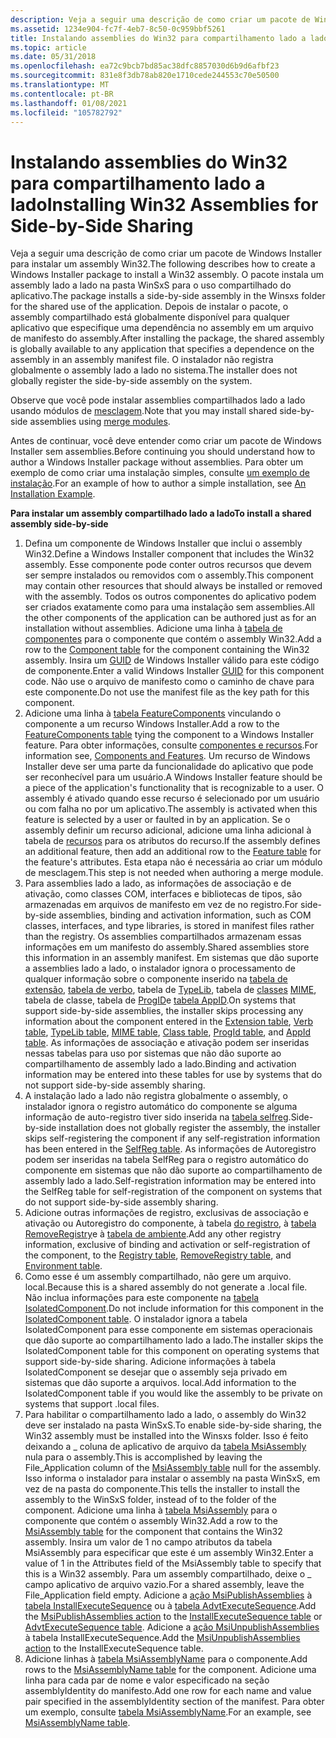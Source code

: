 ```yaml
---
description: Veja a seguir uma descrição de como criar um pacote de Windows Installer para instalar um assembly Win32.
ms.assetid: 1234e904-fc7f-4eb7-8c50-0c959bbf5261
title: Instalando assemblies do Win32 para compartilhamento lado a lado
ms.topic: article
ms.date: 05/31/2018
ms.openlocfilehash: ea72c9bcb7bd85ac38dfc8857030d6b9d6afbf23
ms.sourcegitcommit: 831e8f3db78ab820e1710cede244553c70e50500
ms.translationtype: MT
ms.contentlocale: pt-BR
ms.lasthandoff: 01/08/2021
ms.locfileid: "105782792"
---
```

# <a name="installing-win32-assemblies-for-side-by-side-sharing"></a><span data-ttu-id="f8abd-103">Instalando assemblies do Win32 para compartilhamento lado a lado</span><span class="sxs-lookup"><span data-stu-id="f8abd-103">Installing Win32 Assemblies for Side-by-Side Sharing</span></span>

<span data-ttu-id="f8abd-104">Veja a seguir uma descrição de como criar um pacote de Windows Installer para instalar um assembly Win32.</span><span class="sxs-lookup"><span data-stu-id="f8abd-104">The following describes how to create a Windows Installer package to install a Win32 assembly.</span></span> <span data-ttu-id="f8abd-105">O pacote instala um assembly lado a lado na pasta WinSxS para o uso compartilhado do aplicativo.</span><span class="sxs-lookup"><span data-stu-id="f8abd-105">The package installs a side-by-side assembly in the Winsxs folder for the shared use of the application.</span></span> <span data-ttu-id="f8abd-106">Depois de instalar o pacote, o assembly compartilhado está globalmente disponível para qualquer aplicativo que especifique uma dependência no assembly em um arquivo de manifesto do assembly.</span><span class="sxs-lookup"><span data-stu-id="f8abd-106">After installing the package, the shared assembly is globally available to any application that specifies a dependence on the assembly in an assembly manifest file.</span></span> <span data-ttu-id="f8abd-107">O instalador não registra globalmente o assembly lado a lado no sistema.</span><span class="sxs-lookup"><span data-stu-id="f8abd-107">The installer does not globally register the side-by-side assembly on the system.</span></span>

<span data-ttu-id="f8abd-108">Observe que você pode instalar assemblies compartilhados lado a lado usando módulos de [mesclagem](merge-modules.md).</span><span class="sxs-lookup"><span data-stu-id="f8abd-108">Note that you may install shared side-by-side assemblies using [merge modules](merge-modules.md).</span></span>

<span data-ttu-id="f8abd-109">Antes de continuar, você deve entender como criar um pacote de Windows Installer sem assemblies.</span><span class="sxs-lookup"><span data-stu-id="f8abd-109">Before continuing you should understand how to author a Windows Installer package without assemblies.</span></span> <span data-ttu-id="f8abd-110">Para obter um exemplo de como criar uma instalação simples, consulte [um exemplo de instalação](an-installation-example.md).</span><span class="sxs-lookup"><span data-stu-id="f8abd-110">For an example of how to author a simple installation, see [An Installation Example](an-installation-example.md).</span></span>

<span data-ttu-id="f8abd-111">**Para instalar um assembly compartilhado lado a lado**</span><span class="sxs-lookup"><span data-stu-id="f8abd-111">**To install a shared assembly side-by-side**</span></span>

1.  <span data-ttu-id="f8abd-112">Defina um componente de Windows Installer que inclui o assembly Win32.</span><span class="sxs-lookup"><span data-stu-id="f8abd-112">Define a Windows Installer component that includes the Win32 assembly.</span></span> <span data-ttu-id="f8abd-113">Esse componente pode conter outros recursos que devem ser sempre instalados ou removidos com o assembly.</span><span class="sxs-lookup"><span data-stu-id="f8abd-113">This component may contain other resources that should always be installed or removed with the assembly.</span></span> <span data-ttu-id="f8abd-114">Todos os outros componentes do aplicativo podem ser criados exatamente como para uma instalação sem assemblies.</span><span class="sxs-lookup"><span data-stu-id="f8abd-114">All the other components of the application can be authored just as for an installation without assemblies.</span></span> <span data-ttu-id="f8abd-115">Adicione uma linha à [tabela de componentes](component-table.md) para o componente que contém o assembly Win32.</span><span class="sxs-lookup"><span data-stu-id="f8abd-115">Add a row to the [Component table](component-table.md) for the component containing the Win32 assembly.</span></span> <span data-ttu-id="f8abd-116">Insira um [GUID](guid.md) de Windows Installer válido para este código de componente.</span><span class="sxs-lookup"><span data-stu-id="f8abd-116">Enter a valid Windows Installer [GUID](guid.md) for this component code.</span></span> <span data-ttu-id="f8abd-117">Não use o arquivo de manifesto como o caminho de chave para este componente.</span><span class="sxs-lookup"><span data-stu-id="f8abd-117">Do not use the manifest file as the key path for this component.</span></span>
2.  <span data-ttu-id="f8abd-118">Adicione uma linha à [tabela FeatureComponents](featurecomponents-table.md) vinculando o componente a um recurso Windows Installer.</span><span class="sxs-lookup"><span data-stu-id="f8abd-118">Add a row to the [FeatureComponents table](featurecomponents-table.md) tying the component to a Windows Installer feature.</span></span> <span data-ttu-id="f8abd-119">Para obter informações, consulte [componentes e recursos](components-and-features.md).</span><span class="sxs-lookup"><span data-stu-id="f8abd-119">For information see, [Components and Features](components-and-features.md).</span></span> <span data-ttu-id="f8abd-120">Um recurso de Windows Installer deve ser uma parte da funcionalidade do aplicativo que pode ser reconhecível para um usuário.</span><span class="sxs-lookup"><span data-stu-id="f8abd-120">A Windows Installer feature should be a piece of the application's functionality that is recognizable to a user.</span></span> <span data-ttu-id="f8abd-121">O assembly é ativado quando esse recurso é selecionado por um usuário ou com falha no por um aplicativo.</span><span class="sxs-lookup"><span data-stu-id="f8abd-121">The assembly is activated when this feature is selected by a user or faulted in by an application.</span></span> <span data-ttu-id="f8abd-122">Se o assembly definir um recurso adicional, adicione uma linha adicional à tabela de [recursos](feature-table.md) para os atributos do recurso.</span><span class="sxs-lookup"><span data-stu-id="f8abd-122">If the assembly defines an additional feature, then add an additional row to the [Feature table](feature-table.md) for the feature's attributes.</span></span> <span data-ttu-id="f8abd-123">Esta etapa não é necessária ao criar um módulo de mesclagem.</span><span class="sxs-lookup"><span data-stu-id="f8abd-123">This step is not needed when authoring a merge module.</span></span>
3.  <span data-ttu-id="f8abd-124">Para assemblies lado a lado, as informações de associação e de ativação, como classes COM, interfaces e bibliotecas de tipos, são armazenadas em arquivos de manifesto em vez de no registro.</span><span class="sxs-lookup"><span data-stu-id="f8abd-124">For side-by-side assemblies, binding and activation information, such as COM classes, interfaces, and type libraries, is stored in manifest files rather than the registry.</span></span> <span data-ttu-id="f8abd-125">Os assemblies compartilhados armazenam essas informações em um manifesto do assembly.</span><span class="sxs-lookup"><span data-stu-id="f8abd-125">Shared assemblies store this information in an assembly manifest.</span></span> <span data-ttu-id="f8abd-126">Em sistemas que dão suporte a assemblies lado a lado, o instalador ignora o processamento de qualquer informação sobre o componente inserido na [tabela de extensão](extension-table.md), [tabela de verbo](verb-table.md), tabela de [TypeLib](typelib-table.md), tabela de [classes](class-table.md) [MIME](mime-table.md), tabela de classe, tabela de [ProgID](progid-table.md)e [tabela AppID](appid-table.md).</span><span class="sxs-lookup"><span data-stu-id="f8abd-126">On systems that support side-by-side assemblies, the installer skips processing any information about the component entered in the [Extension table](extension-table.md), [Verb table](verb-table.md), [TypeLib table](typelib-table.md), [MIME table](mime-table.md), [Class table](class-table.md), [ProgId table](progid-table.md), and [AppId table](appid-table.md).</span></span> <span data-ttu-id="f8abd-127">As informações de associação e ativação podem ser inseridas nessas tabelas para uso por sistemas que não dão suporte ao compartilhamento de assembly lado a lado.</span><span class="sxs-lookup"><span data-stu-id="f8abd-127">Binding and activation information may be entered into these tables for use by systems that do not support side-by-side assembly sharing.</span></span>
4.  <span data-ttu-id="f8abd-128">A instalação lado a lado não registra globalmente o assembly, o instalador ignora o registro automático do componente se alguma informação de auto-registro tiver sido inserida na [tabela selfreg](selfreg-table.md).</span><span class="sxs-lookup"><span data-stu-id="f8abd-128">Side-by-side installation does not globally register the assembly, the installer skips self-registering the component if any self-registration information has been entered in the [SelfReg table](selfreg-table.md).</span></span> <span data-ttu-id="f8abd-129">As informações de Autoregistro podem ser inseridas na tabela SelfReg para o registro automático do componente em sistemas que não dão suporte ao compartilhamento de assembly lado a lado.</span><span class="sxs-lookup"><span data-stu-id="f8abd-129">Self-registration information may be entered into the SelfReg table for self-registration of the component on systems that do not support side-by-side assembly sharing.</span></span>
5.  <span data-ttu-id="f8abd-130">Adicione outras informações de registro, exclusivas de associação e ativação ou Autoregistro do componente, à tabela [do registro](registry-table.md), à [tabela RemoveRegistry](removeregistry-table.md)e à [tabela de ambiente](environment-table.md).</span><span class="sxs-lookup"><span data-stu-id="f8abd-130">Add any other registry information, exclusive of binding and activation or self-registration of the component, to the [Registry table](registry-table.md), [RemoveRegistry table](removeregistry-table.md), and [Environment table](environment-table.md).</span></span>
6.  <span data-ttu-id="f8abd-131">Como esse é um assembly compartilhado, não gere um arquivo. local.</span><span class="sxs-lookup"><span data-stu-id="f8abd-131">Because this is a shared assembly do not generate a .local file.</span></span> <span data-ttu-id="f8abd-132">Não inclua informações para este componente na [tabela IsolatedComponent](isolatedcomponent-table.md).</span><span class="sxs-lookup"><span data-stu-id="f8abd-132">Do not include information for this component in the [IsolatedComponent table](isolatedcomponent-table.md).</span></span> <span data-ttu-id="f8abd-133">O instalador ignora a tabela IsolatedComponent para esse componente em sistemas operacionais que dão suporte ao compartilhamento lado a lado.</span><span class="sxs-lookup"><span data-stu-id="f8abd-133">The installer skips the IsolatedComponent table for this component on operating systems that support side-by-side sharing.</span></span> <span data-ttu-id="f8abd-134">Adicione informações à tabela IsolatedComponent se desejar que o assembly seja privado em sistemas que dão suporte a arquivos. local.</span><span class="sxs-lookup"><span data-stu-id="f8abd-134">Add information to the IsolatedComponent table if you would like the assembly to be private on systems that support .local files.</span></span>
7.  <span data-ttu-id="f8abd-135">Para habilitar o compartilhamento lado a lado, o assembly do Win32 deve ser instalado na pasta WinSxS.</span><span class="sxs-lookup"><span data-stu-id="f8abd-135">To enable side-by-side sharing, the Win32 assembly must be installed into the Winsxs folder.</span></span> <span data-ttu-id="f8abd-136">Isso é feito deixando a \_ coluna de aplicativo de arquivo da [tabela MsiAssembly](msiassembly-table.md) nula para o assembly.</span><span class="sxs-lookup"><span data-stu-id="f8abd-136">This is accomplished by leaving the File\_Application column of the [MsiAssembly table](msiassembly-table.md) null for the assembly.</span></span> <span data-ttu-id="f8abd-137">Isso informa o instalador para instalar o assembly na pasta WinSxS, em vez de na pasta do componente.</span><span class="sxs-lookup"><span data-stu-id="f8abd-137">This tells the installer to install the assembly to the WinSxS folder, instead of to the folder of the component.</span></span> <span data-ttu-id="f8abd-138">Adicione uma linha à [tabela MsiAssembly](msiassembly-table.md) para o componente que contém o assembly Win32.</span><span class="sxs-lookup"><span data-stu-id="f8abd-138">Add a row to the [MsiAssembly table](msiassembly-table.md) for the component that contains the Win32 assembly.</span></span> <span data-ttu-id="f8abd-139">Insira um valor de 1 no campo atributos da tabela MsiAssembly para especificar que este é um assembly Win32.</span><span class="sxs-lookup"><span data-stu-id="f8abd-139">Enter a value of 1 in the Attributes field of the MsiAssembly table to specify that this is a Win32 assembly.</span></span> <span data-ttu-id="f8abd-140">Para um assembly compartilhado, deixe o \_ campo aplicativo de arquivo vazio.</span><span class="sxs-lookup"><span data-stu-id="f8abd-140">For a shared assembly, leave the File\_Application field empty.</span></span> <span data-ttu-id="f8abd-141">Adicione a [ação MsiPublishAssemblies](msipublishassemblies-action.md) à [tabela InstallExecuteSequence](installexecutesequence-table.md) ou à [tabela AdvtExecuteSequence](advtexecutesequence-table.md).</span><span class="sxs-lookup"><span data-stu-id="f8abd-141">Add the [MsiPublishAssemblies action](msipublishassemblies-action.md) to the [InstallExecuteSequence table](installexecutesequence-table.md) or [AdvtExecuteSequence table](advtexecutesequence-table.md).</span></span> <span data-ttu-id="f8abd-142">Adicione a [ação MsiUnpublishAssemblies](msiunpublishassemblies-action.md) à tabela InstallExecuteSequence.</span><span class="sxs-lookup"><span data-stu-id="f8abd-142">Add the [MsiUnpublishAssemblies action](msiunpublishassemblies-action.md) to the InstallExecuteSequence table.</span></span>
8.  <span data-ttu-id="f8abd-143">Adicione linhas à [tabela MsiAssemblyName](msiassemblyname-table.md) para o componente.</span><span class="sxs-lookup"><span data-stu-id="f8abd-143">Add rows to the [MsiAssemblyName table](msiassemblyname-table.md) for the component.</span></span> <span data-ttu-id="f8abd-144">Adicione uma linha para cada par de nome e valor especificado na seção assemblyIdentity do manifesto.</span><span class="sxs-lookup"><span data-stu-id="f8abd-144">Add one row for each name and value pair specified in the assemblyIdentity section of the manifest.</span></span> <span data-ttu-id="f8abd-145">Para obter um exemplo, consulte [tabela MsiAssemblyName](msiassemblyname-table.md).</span><span class="sxs-lookup"><span data-stu-id="f8abd-145">For an example, see [MsiAssemblyName table](msiassemblyname-table.md).</span></span>

 

 



